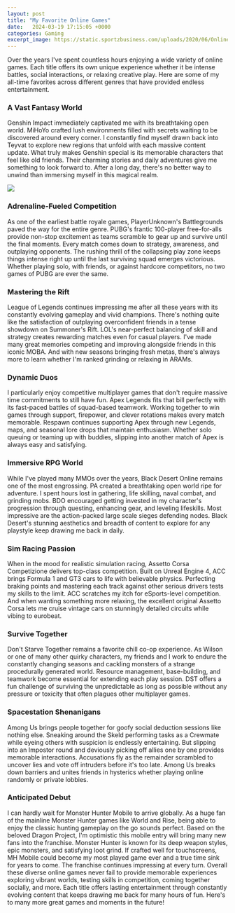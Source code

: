 ```yaml
---
layout: post
title: "My Favorite Online Games"
date:   2024-03-19 17:15:05 +0000
categories: Gaming
excerpt_image: https://static.sportzbusiness.com/uploads/2020/06/Online-Game-768x514.jpg
---
```


Over the years I've spent countless hours enjoying a wide variety of online games. Each title offers its own unique experience whether it be intense battles, social interactions, or relaxing creative play. Here are some of my all-time favorites across different genres that have provided endless entertainment.
### A Vast Fantasy World
Genshin Impact immediately captivated me with its breathtaking open world. MiHoYo crafted lush environments filled with secrets waiting to be discovered around every corner. I constantly find myself drawn back into Teyvat to explore new regions that unfold with each massive content update. What truly makes Genshin special is its memorable characters that feel like old friends. Their charming stories and daily adventures give me something to look forward to. After a long day, there's no better way to unwind than immersing myself in this magical realm.

![](https://static.sportzbusiness.com/uploads/2020/06/Online-Game-768x514.jpg)
### Adrenaline-Fueled Competition 
As one of the earliest battle royale games, PlayerUnknown's Battlegrounds paved the way for the entire genre. PUBG's frantic 100-player free-for-alls provide non-stop excitement as teams scramble to gear up and survive until the final moments. Every match comes down to strategy, awareness, and outplaying opponents. The rushing thrill of the collapsing play zone keeps things intense right up until the last surviving squad emerges victorious. Whether playing solo, with friends, or against hardcore competitors, no two games of PUBG are ever the same.
### Mastering the Rift
League of Legends continues impressing me after all these years with its constantly evolving gameplay and vivid champions. There's nothing quite like the satisfaction of outplaying overconfident friends in a tense showdown on Summoner's Rift. LOL's near-perfect balancing of skill and strategy creates rewarding matches even for casual players. I've made many great memories competing and improving alongside friends in this iconic MOBA. And with new seasons bringing fresh metas, there's always more to learn whether I'm ranked grinding or relaxing in ARAMs.
### Dynamic Duos 
I particularly enjoy competitive multiplayer games that don't require massive time commitments to still have fun. Apex Legends fits that bill perfectly with its fast-paced battles of squad-based teamwork. Working together to win games through support, firepower, and clever rotations makes every match memorable. Respawn continues supporting Apex through new Legends, maps, and seasonal lore drops that maintain enthusiasm. Whether solo queuing or teaming up with buddies, slipping into another match of Apex is always easy and satisfying.
### Immersive RPG World 
While I've played many MMOs over the years, Black Desert Online remains one of the most engrossing. PA created a breathtaking open world ripe for adventure. I spent hours lost in gathering, life skilling, naval combat, and grinding mobs. BDO encouraged getting invested in my character's progression through questing, enhancing gear, and leveling lifeskills. Most impressive are the action-packed large scale sieges defending nodes. Black Desert's stunning aesthetics and breadth of content to explore for any playstyle keep drawing me back in daily.
### Sim Racing Passion
When in the mood for realistic simulation racing, Assetto Corsa Competizione delivers top-class competition. Built on Unreal Engine 4, ACC brings Formula 1 and GT3 cars to life with believable physics. Perfecting braking points and mastering each track against other serious drivers tests my skills to the limit. ACC scratches my itch for eSports-level competition. And when wanting something more relaxing, the excellent original Assetto Corsa lets me cruise vintage cars on stunningly detailed circuits while vibing to eurobeat.
### Survive Together
Don't Starve Together remains a favorite chill co-op experience. As Wilson or one of many other quirky characters, my friends and I work to endure the constantly changing seasons and cackling monsters of a strange procedurally generated world. Resource management, base-building, and teamwork become essential for extending each play session. DST offers a fun challenge of surviving the unpredictable as long as possible without any pressure or toxicity that often plagues other multiplayer games.
### Spacestation Shenanigans 
Among Us brings people together for goofy social deduction sessions like nothing else. Sneaking around the Skeld performing tasks as a Crewmate while eyeing others with suspicion is endlessly entertaining. But slipping into an Impostor round and deviously picking off allies one by one provides memorable interactions. Accusations fly as the remainder scrambled to uncover lies and vote off intruders before it's too late. Among Us breaks down barriers and unites friends in hysterics whether playing online randomly or private lobbies.
### Anticipated Debut
I can hardly wait for Monster Hunter Mobile to arrive globally. As a huge fan of the mainline Monster Hunter games like World and Rise, being able to enjoy the classic hunting gameplay on the go sounds perfect. Based on the beloved Dragon Project, I'm optimistic this mobile entry will bring many new fans into the franchise. Monster Hunter is known for its deep weapon styles, epic monsters, and satisfying loot grind. If crafted well for touchscreens, MH Mobile could become my most played game ever and a true time sink for years to come. The franchise continues impressing at every turn.
Overall these diverse online games never fail to provide memorable experiences exploring vibrant worlds, testing skills in competition, coming together socially, and more. Each title offers lasting entertainment through constantly evolving content that keeps drawing me back for many hours of fun. Here's to many more great games and moments in the future!